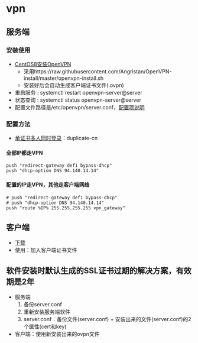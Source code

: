 # vpn
## 服务端
### 安装使用
* [CentOS8安装OpenVPN](https://blog.itnmg.net/2021/07/14/centos-8-openvpn/)
    * 采用https://raw.githubusercontent.com/Angristan/OpenVPN-install/master/openvpn-install.sh
    * 安装好后会自动生成客户端证书文件(.ovpn)
* 重启服务 : systemctl restart openvpn-server@server
* 状态查询 : systemctl status openvpn-server@server
* 配置文件路径是/etc/openvpn/server.conf，[配置项说明](http://blog.joylau.cn/2020/05/28/OpenVPN-Config/)

### 配置方法
* [单证书多人同时登录](http://www.99xyz.com/post/2021/11/39.html)：duplicate-cn
#### 全部IP都走VPN
```
push "redirect-gateway def1 bypass-dhcp"
push "dhcp-option DNS 94.140.14.14"
```
#### 配置的IP走VPN，其他走客户端网络
```
# push "redirect-gateway def1 bypass-dhcp"
# push "dhcp-option DNS 94.140.14.14"
push "route %IP% 255.255.255.255 vpn_gateway"
```

## 客户端
* [下载](https://openvpn.net/vpn-client/)
* 使用：加入客户端证书文件

## 软件安装时默认生成的SSL证书过期的解决方案，有效期是2年
* 服务端
    1. 备份server.conf
    1. 重新安装服务端软件
    1. server.conf：备份文件(server.conf) + 安装出来的文件(server.conf)的2个属性(cert和key)
* 客户端：使用新安装出来的ovpn文件